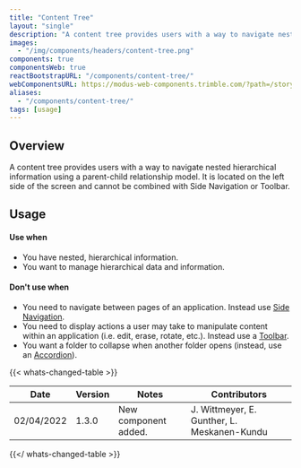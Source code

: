 ```yaml
---
title: "Content Tree"
layout: "single"
description: "A content tree provides users with a way to navigate nested hierarchical information using a parent-child relationship model"
images:
  - "/img/components/headers/content-tree.png"
components: true
componentsWeb: true
reactBootstrapURL: "/components/content-tree/"
webComponentsURL: https://modus-web-components.trimble.com/?path=/story/components-content-tree--default
aliases:
  - "/components/content-tree/"
tags: [usage]
---
```


## Overview

A content tree provides users with a way to navigate nested hierarchical information using a parent-child relationship model. It is located on the left side of the screen and cannot be combined with Side Navigation or Toolbar.

## Usage

#### Use when

- You have nested, hierarchical information.
- You want to manage hierarchical data and information.

#### Don't use when

- You need to navigate between pages of an application. Instead use [Side Navigation](/components/web/side-navigation/).
- You need to display actions a user may take to manipulate content within an application (i.e. edit, erase, rotate, etc.). Instead use a [Toolbar](/components/web/toolbar/).
- You want a folder to collapse when another folder opens (instead, use an [Accordion](/components/web/accordions/)).

{{< whats-changed-table >}}

| Date       | Version | Notes                | Contributors                                |
| ---------- | ------- | -------------------- | ------------------------------------------- |
| 02/04/2022 | 1.3.0   | New component added. | J. Wittmeyer, E. Gunther, L. Meskanen-Kundu |

{{</ whats-changed-table >}}
